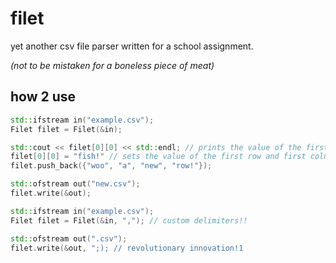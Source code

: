 # filet
yet another csv file parser written for a school assignment.

*(not to be mistaken for a boneless piece of meat)*

## how 2 use
```cpp
std::ifstream in("example.csv");
Filet filet = Filet(&in);

std::cout << filet[0][0] << std::endl; // prints the value of the first row and first column!
filet[0][0] = "fish!" // sets the value of the first row and first column.
filet.push_back({"woo", "a", "new", "row!"});

std::ofstream out("new.csv");
filet.write(&out);
```
```cpp
std::ifstream in("example.csv");
Filet filet = Filet(&in, ","); // custom delimiters!!

std::ofstream out(".csv");
filet.write(&out, ";); // revolutionary innovation!1
```
